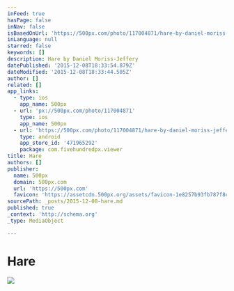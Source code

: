 ```yaml
---
inFeed: true
hasPage: false
inNav: false
isBasedOnUrl: 'https://500px.com/photo/117004871/hare-by-daniel-moriss-jeffery-'
inLanguage: null
starred: false
keywords: []
description: Hare by Daniel Moriss-Jeffery
datePublished: '2015-12-08T18:33:54.879Z'
dateModified: '2015-12-08T18:33:44.505Z'
author: []
related: []
app_links:
  - type: ios
    app_name: 500px
  - url: 'px://500px.com/photo/117004871'
    type: ios
    app_name: 500px
  - url: 'https://500px.com/photo/117004871/hare-by-daniel-moriss-jeffery-'
    type: android
    app_store_id: '471965292'
    package: com.fivehundredpx.viewer
title: Hare
authors: []
publisher:
  name: 500px
  domain: 500px.com
  url: 'https://500px.com'
  favicon: 'https://assetcdn.500px.org/assets/favicon-1e8257b93fb787f8ceb66b5522ee853c.ico'
sourcePath: _posts/2015-12-08-hare.md
published: true
_context: 'http://schema.org'
_type: MediaObject

---
```

# Hare

<article style=""><img src="https://drscdn.500px.org/photo/117004871/m%3D2048/2d1abe37c08d3eb5ca02129f3c9fc5ed" /></article>